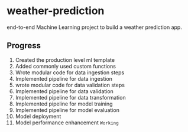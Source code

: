 # weather-prediction
end-to-end Machine Learning project to build a weather prediction app.

## Progress

1. Created the production level ml template
2. Added commonly used custom functions
3. Wrote modular code for data ingestion steps
4. Implemented pipeline for data ingestion
5. wrote modular code for data validation steps
6. Implemented pipeline for data validation
7. Implemented pipeline for data transformation 
8. Implemented pipeline for model training
9. Implemented pipeline for model evaluation
10. Model deployment
11. Model performance enhancement `Working`


